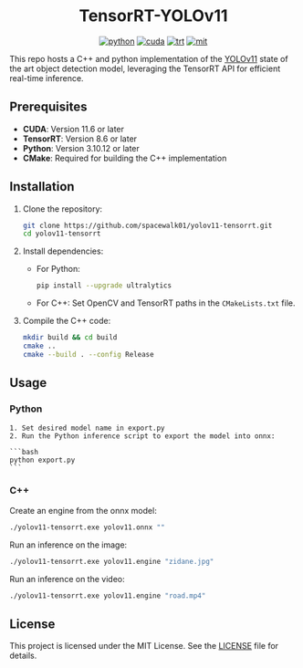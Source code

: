 <div align="center">

TensorRT-YOLOv11
===========================

[![python](https://img.shields.io/badge/python-3.10.12-green)](https://www.python.org/downloads/release/python-31012/)
[![cuda](https://img.shields.io/badge/cuda-11.6-green)](https://developer.nvidia.com/cuda-downloads)
[![trt](https://img.shields.io/badge/TRT-8.6-green)](https://developer.nvidia.com/tensorrt)
[![mit](https://img.shields.io/badge/license-MIT-blue)](https://github.com/spacewalk01/TensorRT-YOLOv9/tree/main?tab=MIT-1-ov-file#readme)

<div align="left">
 
This repo hosts a C++ and python implementation of the [YOLOv11](https://github.com/ultralytics/ultralytics) state of the art object detection model, leveraging the TensorRT API for efficient real-time inference.
<p align="center" margin: 0 auto;>
</p>


## Prerequisites

- **CUDA**: Version 11.6 or later
- **TensorRT**: Version 8.6 or later
- **Python**: Version 3.10.12 or later
- **CMake**: Required for building the C++ implementation

## Installation

1. Clone the repository:
   ```bash
   git clone https://github.com/spacewalk01/yolov11-tensorrt.git
   cd yolov11-tensorrt
   ```

2. Install dependencies:
   - For Python:
     ```bash
     pip install --upgrade ultralytics
     ```
   - For C++: Set OpenCV and TensorRT paths in the `CMakeLists.txt` file.

3. Compile the C++ code:
   ```bash
   mkdir build && cd build
   cmake ..
   cmake --build . --config Release
   ```

## Usage

### Python

    1. Set desired model name in export.py 
    2. Run the Python inference script to export the model into onnx:

    ```bash
    python export.py
    ```

### C++

Create an engine from the onnx model:
```bash
./yolov11-tensorrt.exe yolov11.onnx ""
```

Run an inference on the image:
```bash
./yolov11-tensorrt.exe yolov11.engine "zidane.jpg"
```

Run an inference on the video:
```bash
./yolov11-tensorrt.exe yolov11.engine "road.mp4"
```

## License

This project is licensed under the MIT License. See the [LICENSE](LICENSE) file for details.
